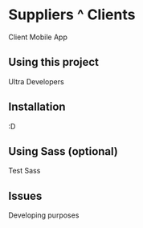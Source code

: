 Suppliers ^ Clients
=====================

Client Mobile App

## Using this project

Ultra Developers 

## Installation

:D

## Using Sass (optional)

Test Sass

## Issues

Developing purposes